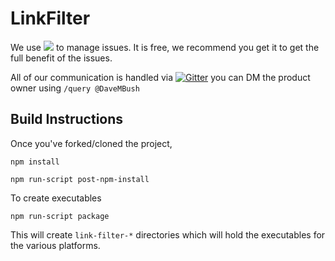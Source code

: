 # LinkFilter
We use
<a href="https://zenhub.com"><img src="https://raw.githubusercontent.com/ZenHubIO/support/master/zenhub-badge.png"></a> to manage issues.
It is free, we recommend you get it to get the full benefit of the issues.

All of our communication is handled via
[![Gitter](https://badges.gitter.im/linkfilter/Lobby.svg)](https://gitter.im/linkfilter/Lobby?utm_source=badge&utm_medium=badge&utm_campaign=pr-badge) you can DM the product owner using `/query @DaveMBush`

## Build Instructions
Once you've forked/cloned the project,

`npm install`

`npm run-script post-npm-install`

To create executables

`npm run-script package`

This will create `link-filter-*` directories which will hold the executables for the
various platforms.
